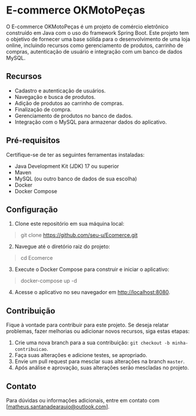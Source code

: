 # E-commerce OKMotoPeças

O E-commerce OKMotoPeças é um projeto de comércio eletrônico construído em Java com o uso do framework Spring Boot. Este projeto tem o objetivo de fornecer uma base sólida para o desenvolvimento de uma loja online, incluindo recursos como gerenciamento de produtos, carrinho de compras, autenticação de usuário e integração com um banco de dados MySQL.

## Recursos

- Cadastro e autenticação de usuários.
- Navegação e busca de produtos.
- Adição de produtos ao carrinho de compras.
- Finalização de compra.
- Gerenciamento de produtos no banco de dados.
- Integração com o MySQL para armazenar dados do aplicativo.

## Pré-requisitos

Certifique-se de ter as seguintes ferramentas instaladas:

- Java Development Kit (JDK) 17 ou superior
- Maven
- MySQL (ou outro banco de dados de sua escolha)
- Docker
- Docker Compose

## Configuração

1. Clone este repositório em sua máquina local:

> git clone https://github.com/seu-u/Ecomerce.git

2. Navegue até o diretório raiz do projeto:

> cd Ecomerce

3. Execute o Docker Compose para construir e iniciar o aplicativo:

> docker-compose up -d

4. Acesse o aplicativo no seu navegador em [http://localhost:8080](http://localhost:8080).

## Contribuição

Fique à vontade para contribuir para este projeto. Se deseja relatar problemas, fazer melhorias ou adicionar novos recursos, siga estas etapas:

1. Crie uma nova branch para a sua contribuição: `git checkout -b minha-contribuicao`.
2. Faça suas alterações e adicione testes, se apropriado.
3. Envie um pull request para mesclar suas alterações na branch `master`.
4. Após análise e aprovação, suas alterações serão mescladas no projeto.

## Contato

Para dúvidas ou informações adicionais, entre em contato com [matheus.santanadearaujo@outlook.com].

